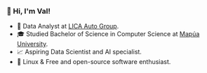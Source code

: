### 👋 Hi, I'm Val!

- 🏫 Data Analyst at [LICA Auto Group]([https://www.skillspire.net/](https://licaauto.com/)).
- 🎓 Studied Bachelor of Science in Computer Science at [Mapúa University](https://en.wikipedia.org/wiki/Map%C3%BAa_University).
- 📈 Aspiring Data Scientist and AI specialist.
- 🐧 Linux & Free and open-source software enthusiast.
